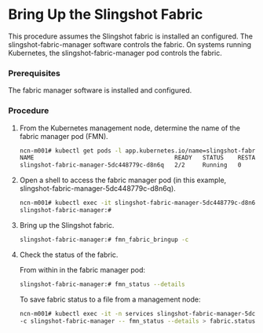 # Bring Up the Slingshot Fabric

This procedure assumes the Slingshot fabric is installed an configured. The slingshot-fabric-manager software controls the fabric. On systems running Kubernetes, the slingshot-fabric-manager pod controls the fabric.

### Prerequisites

The fabric manager software is installed and configured.

### Procedure

1.  From the Kubernetes management node, determine the name of the fabric manager pod \(FMN\).

    ```bash
    ncn-m001# kubectl get pods -l app.kubernetes.io/name=slingshot-fabric-manager -n services
    NAME                                        READY   STATUS    RESTARTS   AGE
    slingshot-fabric-manager-5dc448779c-d8n6q   2/2     Running   0          4d21h
    ```

2.  Open a shell to access the fabric manager pod \(in this example, slingshot-fabric-manager-5dc448779c-d8n6q\).

    ```bash
    ncn-m001# kubectl exec -it slingshot-fabric-manager-5dc448779c-d8n6q -n services -- /bin/bash
    slingshot-fabric-manager:#
    ```

3. Bring up the Slingshot fabric.

   ```bash
   slingshot-fabric-manager:# fmn_fabric_bringup -c
   ```

5.  Check the status of the fabric.

    From within in the fabric manager pod:

    ```bash
    slingshot-fabric-manager:# fmn_status --details
    ```

    To save fabric status to a file from a management node:

    ```bash
    ncn-m001# kubectl exec -it -n services slingshot-fabric-manager-5dc448779c-d8n6q \
    -c slingshot-fabric-manager -- fmn_status --details > fabric.status
    ```


